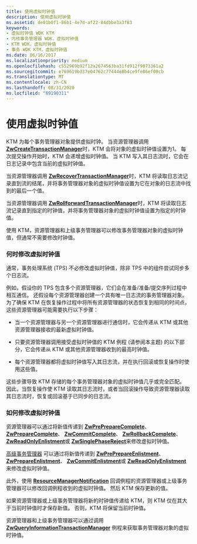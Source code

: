 ```yaml
---
title: 使用虚拟时钟值
description: 使用虚拟时钟值
ms.assetid: de01b0f1-86b1-4e7d-af22-84dbbe3a3f83
keywords:
- 虚拟时钟值 WDK KTM
- 内核事务管理器 WDK，虚拟时钟值
- KTM WDK，虚拟时钟值
- 事务 WDK KTM，虚拟时钟值
ms.date: 06/16/2017
ms.localizationpriority: medium
ms.openlocfilehash: c552969b92f12a2674563ba31fd912f9073361a2
ms.sourcegitcommit: e769619bd37e04762c77444e8b4ce9fe86ef09cb
ms.translationtype: MT
ms.contentlocale: zh-CN
ms.lasthandoff: 08/31/2020
ms.locfileid: "89190311"
---
```

# <a name="using-virtual-clock-values"></a>使用虚拟时钟值


KTM 为每个事务管理器对象提供虚拟时钟。 当资源管理器调用 [**ZwCreateTransactionManager**](/windows-hardware/drivers/ddi/wdm/nf-wdm-ntcreatetransactionmanager)时，KTM 会将对象的虚拟时钟值设置为1。 每次提交操作开始时，KTM 会递增虚拟时钟值。 当 KTM 写入其日志流时，它会在日志记录中包含当前的虚拟时钟值。

当资源管理器调用 [**ZwRecoverTransactionManager**](/windows-hardware/drivers/ddi/wdm/nf-wdm-ntrecovertransactionmanager)时，KTM 将读取日志流记录直到流的结尾，并将事务管理器对象的虚拟时钟值设置为它在对象的日志流中找到的最后一个值。

当资源管理器调用 [**ZwRollforwardTransactionManager**](/windows-hardware/drivers/ddi/wdm/nf-wdm-ntrollforwardtransactionmanager)时，KTM 将读取日志流记录直到指定的时钟值，并将事务管理器对象的虚拟时钟值设置为指定的时钟值。

使用 KTM，资源管理器和上级事务管理器可以修改事务管理器对象的虚拟时钟值，但通常不需要修改时钟值。

### <a name="when-to-modify-virtual-clock-values"></a>何时修改虚拟时钟值

通常，事务处理系统 (TPS) 不必修改虚拟时钟值，除非 TPS 中的组件尝试同步多个日志流。

例如，假设你的 TPS 包含多个资源管理器，它们会在准备/准备/提交序列过程中相互通信。 还假设每个资源管理器创建一个具有唯一日志流的事务管理器对象。 为了确保 KTM 在恢复操作过程中将所有资源管理器的状态恢复到相同的时间点，这些资源管理器可能需要执行以下步骤：

-   当一个资源管理器与另一个资源管理器进行通信时，它会传递从 KTM 或其他资源管理器接收的最新虚拟时钟值。

-   只要资源管理器调用接受虚拟时钟值的 KTM 例程 (请参阅本主题) 的以下部分，它会传递从 KTM 或其他资源管理器收到的最高时钟值。

-   每个资源管理器都将虚拟时钟值写入其日志流，并在执行回滚或恢复操作时使用这些值。

这些步骤导致 KTM 存储的每个事务管理器对象的虚拟时钟值几乎或完全匹配。 因此，当恢复操作使 KTM 读取其日志流时，或者当回滚操作导致资源管理器读取其日志流时，恢复或回滚基于已同步的日志流。

### <a name="how-to-modify-virtual-clock-values"></a>如何修改虚拟时钟值

资源管理器可以通过将新值传递到 [**ZwPrePrepareComplete**](/windows-hardware/drivers/ddi/wdm/nf-wdm-ntprepreparecomplete)、 [**ZwPrepareComplete**](/windows-hardware/drivers/ddi/wdm/nf-wdm-ntpreparecomplete)、 [**ZwCommitComplete**](/windows-hardware/drivers/ddi/wdm/nf-wdm-ntcommitcomplete)、 [**ZwRollbackComplete**](/windows-hardware/drivers/ddi/wdm/nf-wdm-ntrollbackcomplete)、 [**ZwReadOnlyEnlistment**](/windows-hardware/drivers/ddi/wdm/nf-wdm-ntreadonlyenlistment)或 [**ZwSinglePhaseReject**](/windows-hardware/drivers/ddi/wdm/nf-wdm-ntsinglephasereject)来修改虚拟时钟值。

[高级事务管理器](creating-a-superior-transaction-manager.md) 可以通过将新值传递到 [**ZwPrePrepareEnlistment**](/windows-hardware/drivers/ddi/wdm/nf-wdm-ntpreprepareenlistment)、 [**ZwPrepareEnlistment**](/windows-hardware/drivers/ddi/wdm/nf-wdm-ntprepareenlistment)、 [**ZwCommitEnlistment**](/windows-hardware/drivers/ddi/wdm/nf-wdm-ntcommitenlistment)或 [**ZwReadOnlyEnlistment**](/windows-hardware/drivers/ddi/wdm/nf-wdm-ntreadonlyenlistment)来修改虚拟时钟值。

此外，使用 [**ResourceManagerNotification**](/windows-hardware/drivers/ddi/wdm/nc-wdm-ptm_rm_notification) 回调例程的资源管理器或上级事务管理器可以修改回调例程收到的虚拟时钟值。 然后 KTM 保存更新的值。

如果资源管理器或上级事务管理器将新的时钟值传递给 KTM，则 KTM 仅在其大于当前时钟值时才保存新值。 否则，KTM 将保留当前时钟值。

资源管理器和上级事务管理器可以通过调用 [**ZwQueryInformationTransactionManager**](/windows-hardware/drivers/ddi/wdm/nf-wdm-ntqueryinformationtransactionmanager) 例程来获取事务管理器对象的虚拟时钟值。

 

